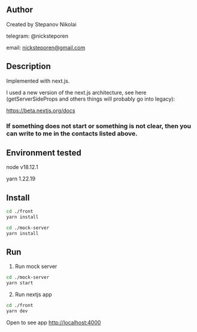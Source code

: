 ## Author

Created by Stepanov Nikolai

telegram: @nicksteporen

email: nicksteporen@gmail.com

## Description

Implemented with next.js.

I used a new version of the next.js architecture, see here (getServerSideProps and others things will probably go into legacy):

https://beta.nextjs.org/docs

### If something does not start or something is not clear, then you can write to me in the contacts listed above.

## Environment tested

node v18.12.1

yarn 1.22.19

## Install

```bash
cd ./front
yarn install
```

```bash
cd ./mock-server
yarn install
```

## Run

1. Run mock server

```bash
cd ./mock-server
yarn start
```

2. Run nextjs app

```bash
cd ./front
yarn dev
```

Open to see app [http://localhost:4000](http://localhost:4000)

###
